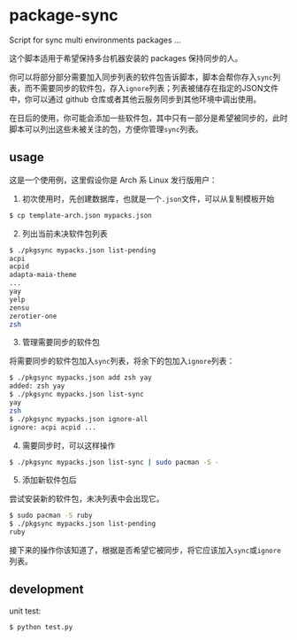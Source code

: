 # package-sync

Script for sync multi environments packages ...

这个脚本适用于希望保持多台机器安装的 packages 保持同步的人。

你可以将部分部分需要加入同步列表的软件包告诉脚本，脚本会帮你存入`sync`列表，而不需要同步的软件包，存入`ignore`列表；列表被储存在指定的JSON文件中，你可以通过 github 仓库或者其他云服务同步到其他环境中调出使用。

在日后的使用，你可能会添加一些软件包，其中只有一部分是希望被同步的，此时脚本可以列出这些未被关注的包，方便你管理`sync`列表。

## usage

这是一个使用例，这里假设你是 Arch 系 Linux 发行版用户：

1. 初次使用时，先创建数据库，也就是一个`.json`文件，可以从复制模板开始

```bash
$ cp template-arch.json mypacks.json
```

2. 列出当前未决软件包列表

```bash
$ ./pkgsync mypacks.json list-pending
acpi
acpid
adapta-maia-theme
...
yay
yelp
zensu
zerotier-one
zsh
```

3. 管理需要同步的软件包

将需要同步的软件包加入`sync`列表，将余下的包加入`ignore`列表：

```bash
$ ./pkgsync mypacks.json add zsh yay
added: zsh yay
$ ./pkgsync mypacks.json list-sync
yay
zsh
$ ./pkgsync mypacks.json ignore-all
ignore: acpi acpid ...
```

4. 需要同步时，可以这样操作

```bash
$ ./pkgsync mypacks.json list-sync | sudo pacman -S -
```

5. 添加新软件包后

尝试安装新的软件包，未决列表中会出现它。

```bash
$ sudo pacman -S ruby
$ ./pkgsync mypacks.json list-pending
ruby
```

接下来的操作你该知道了，根据是否希望它被同步，将它应该加入`sync`或`ignore`列表。

## development

unit test:

```bash
$ python test.py
```
